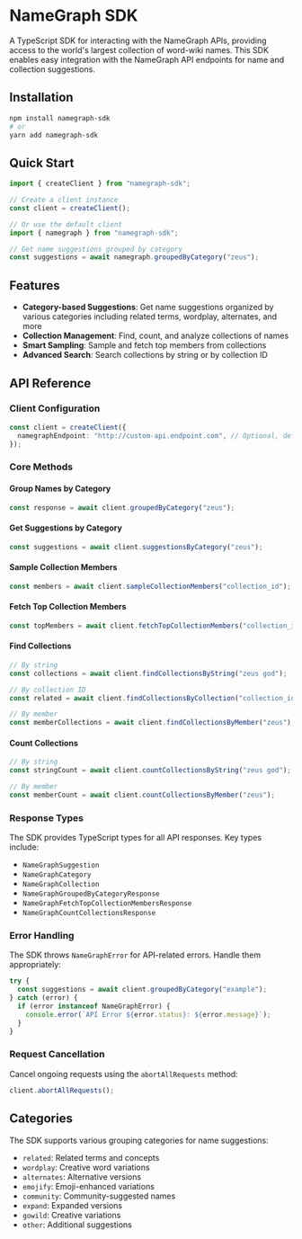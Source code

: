 # NameGraph SDK

A TypeScript SDK for interacting with the NameGraph APIs, providing access to the world's largest collection of word-wiki names. This SDK enables easy integration with the NameGraph API endpoints for name and collection suggestions.

## Installation

```bash
npm install namegraph-sdk
# or
yarn add namegraph-sdk
```

## Quick Start

```typescript
import { createClient } from "namegraph-sdk";

// Create a client instance
const client = createClient();

// Or use the default client
import { namegraph } from "namegraph-sdk";

// Get name suggestions grouped by category
const suggestions = await namegraph.groupedByCategory("zeus");
```

## Features

- **Category-based Suggestions**: Get name suggestions organized by various categories including related terms, wordplay, alternates, and more
- **Collection Management**: Find, count, and analyze collections of names
- **Smart Sampling**: Sample and fetch top members from collections
- **Advanced Search**: Search collections by string or by collection ID

## API Reference

### Client Configuration

```typescript
const client = createClient({
  namegraphEndpoint: "http://custom-api.endpoint.com", // Optional, defaults to http://api.namegraph.dev/
});
```

### Core Methods

#### Group Names by Category

```typescript
const response = await client.groupedByCategory("zeus");
```

#### Get Suggestions by Category

```typescript
const suggestions = await client.suggestionsByCategory("zeus");
```

#### Sample Collection Members

```typescript
const members = await client.sampleCollectionMembers("collection_id");
```

#### Fetch Top Collection Members

```typescript
const topMembers = await client.fetchTopCollectionMembers("collection_id");
```

#### Find Collections

```typescript
// By string
const collections = await client.findCollectionsByString("zeus god");

// By collection ID
const related = await client.findCollectionsByCollection("collection_id");

// By member
const memberCollections = await client.findCollectionsByMember("zeus");
```

#### Count Collections

```typescript
// By string
const stringCount = await client.countCollectionsByString("zeus god");

// By member
const memberCount = await client.countCollectionsByMember("zeus");
```

### Response Types

The SDK provides TypeScript types for all API responses. Key types include:

- `NameGraphSuggestion`
- `NameGraphCategory`
- `NameGraphCollection`
- `NameGraphGroupedByCategoryResponse`
- `NameGraphFetchTopCollectionMembersResponse`
- `NameGraphCountCollectionsResponse`

### Error Handling

The SDK throws `NameGraphError` for API-related errors. Handle them appropriately:

```typescript
try {
  const suggestions = await client.groupedByCategory("example");
} catch (error) {
  if (error instanceof NameGraphError) {
    console.error(`API Error ${error.status}: ${error.message}`);
  }
}
```

### Request Cancellation

Cancel ongoing requests using the `abortAllRequests` method:

```typescript
client.abortAllRequests();
```

## Categories

The SDK supports various grouping categories for name suggestions:

- `related`: Related terms and concepts
- `wordplay`: Creative word variations
- `alternates`: Alternative versions
- `emojify`: Emoji-enhanced variations
- `community`: Community-suggested names
- `expand`: Expanded versions
- `gowild`: Creative variations
- `other`: Additional suggestions
